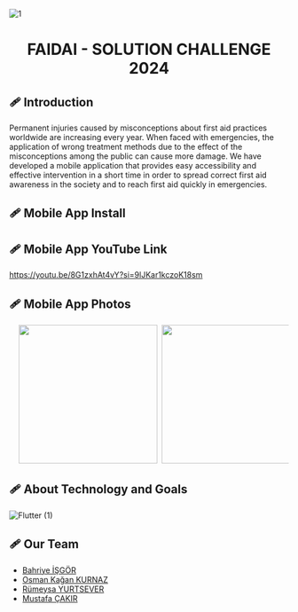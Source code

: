 ![1](https://github.com/Bhryee/faidai/assets/122686947/bcbc1f88-705b-40cd-a2b3-9d5067e04ba7)


 # <h1 align="center">FAIDAI - SOLUTION CHALLENGE 2024</h1>


 ## 🩹 Introduction
Permanent injuries caused by misconceptions about first aid practices worldwide are increasing every year. When faced with emergencies, the application of wrong treatment methods due to the effect of the misconceptions among the public can cause more damage. We have developed a mobile application that provides easy accessibility and effective intervention in a short time in order to spread correct first aid awareness in the society and to reach first aid quickly in emergencies.

 ## 🩹 Mobile App Install

 ## 🩹 Mobile App YouTube Link
https://youtu.be/8G1zxhAt4vY?si=9lJKar1kczoK18sm
 
 ## 🩹 Mobile App Photos
<pre>
  <img src="https://github.com/Bhryee/faidai/assets/122686947/59a0920f-d96f-424d-bab0-69b9add9c3d9" width="250"> <img src="https://github.com/Bhryee/faidai/assets/122686947/a94a25de-0e85-44a9-ba10-550a2769ffa7" width="250"> <img src="https://github.com/Bhryee/faidai/assets/122686947/c36d69aa-b72c-478c-b9c7-0d5a39caafe6" width="250"> <img src="https://github.com/Bhryee/faidai/assets/122686947/7c5dd60b-5d89-4b7a-bc8e-0c417a0ca07a" width="250"> <img src="https://github.com/Bhryee/faidai/assets/122686947/14a6264e-3f38-4442-8930-db29497c3b6e" width="250"> <img src="https://github.com/Bhryee/faidai/assets/122686947/46c9ab97-ce18-452b-b266-aabcd71df95b" width="250"> <img src="https://github.com/Bhryee/faidai/assets/122686947/0b539172-9bc5-4a2c-8e3f-012cffdaa826" width="250"> <img src="https://github.com/Bhryee/faidai/assets/122686947/65f5bc69-0f9e-46fd-8f48-1c35497a623d" width="250"> <img src="https://github.com/Bhryee/faidai/assets/122686947/631d5a52-5373-45f2-883d-4070c67c1949" width="250">
</pre>


 ## 🩹 About Technology and Goals
![Flutter (1)](https://github.com/Bhryee/faidai/assets/122686947/8c9df790-4f0c-4118-b67c-8f9e0f754c8b)


 ## 🩹 Our Team
 - [Bahriye İŞGÖR](https://github.com/Bhryee)
 - [Osman Kağan KURNAZ](https://github.com/osmankagankurnaz)
 - [Rümeysa YURTSEVER](https://github.com/rumeysayrtsvr)
 - [Mustafa ÇAKIR](https://github.com/cakirmustafa35)
